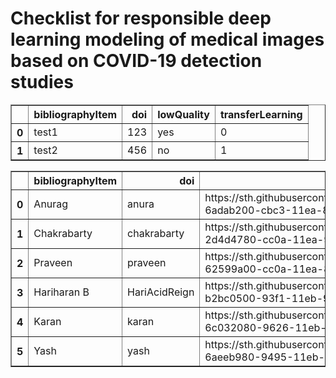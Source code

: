 # Checklist for responsible deep learning modeling of medical images based on COVID-19 detection studies


<!-- DO NOT EDIT THIS SECTION -->
<!--START_SECTION:data-section-->
<table border="1" class="dataframe">
  <thead>
    <tr style="text-align: right;">
      <th></th>
      <th>bibliographyItem</th>
      <th>doi</th>
      <th>lowQuality</th>
      <th>transferLearning</th>
    </tr>
  </thead>
  <tbody>
    <tr>
      <th>0</th>
      <td>test1</td>
      <td>123</td>
      <td>yes</td>
      <td>0</td>
    </tr>
    <tr>
      <th>1</th>
      <td>test2</td>
      <td>456</td>
      <td>no</td>
      <td>1</td>
    </tr>
  </tbody>
</table>

<table border="1" class="dataframe">
  <thead>
    <tr style="text-align: right;">
      <th></th>
      <th>bibliographyItem</th>
      <th>doi</th>
      <th>link</th>
      <th>transferLearning</th>
      <th>size</th>
    </tr>
  </thead>
  <tbody>
    <tr>
      <th>0</th>
      <td>Anurag</td>
      <td>anura</td>
      <td>https://sth.githubusercontent.com/624760/88123729-6adab200-cbc3-11ea-8d73-a190de560b3a.png</td>
      <td>13</td>
      <td>2981.0</td>
    </tr>
    <tr>
      <th>1</th>
      <td>Chakrabarty</td>
      <td>chakrabarty</td>
      <td>https://sth.githubusercontent.com/624760/88163171-2d4d4780-cc0a-11ea-91fe-6fc7c37fc8d6.png</td>
      <td>14</td>
      <td>2981.0</td>
    </tr>
    <tr>
      <th>2</th>
      <td>Praveen</td>
      <td>praveen</td>
      <td>https://sth.githubusercontent.com/624760/88163309-62599a00-cc0a-11ea-8f70-8a9fd17b8eed.png</td>
      <td>15</td>
      <td>2981.0</td>
    </tr>
    <tr>
      <th>3</th>
      <td>Hariharan B</td>
      <td>HariAcidReign</td>
      <td>https://sth.githubusercontent.com/58134096/113426876-b2bc0500-93f1-11eb-962e-772207a6e965.png</td>
      <td>425</td>
      <td>2981.0</td>
    </tr>
    <tr>
      <th>4</th>
      <td>Karan</td>
      <td>karan</td>
      <td>https://sth.githubusercontent.com/44173143/113564123-6c032080-9626-11eb-80ec-e59b75892328.png</td>
      <td>431</td>
      <td>2981.0</td>
    </tr>
    <tr>
      <th>5</th>
      <td>Yash</td>
      <td>yash</td>
      <td>https://sth.githubusercontent.com/62352288/113475867-6aeeb980-9495-11eb-86be-bfa0085a6f48.png</td>
      <td>429</td>
      <td>NaN</td>
    </tr>
  </tbody>
</table>
<!--END_SECTION:data-section-->
